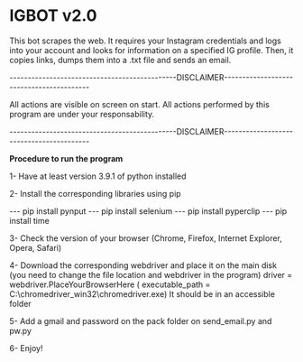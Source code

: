 # IGBOT v2.0
This bot scrapes the web. It requires your Instagram credentials and logs into your account and looks for information on a specified IG profile. Then, it copies links, dumps them into a .txt file and sends an email. 

----------------------------------------------DISCLAIMER-----------------------------------------

All actions are visible on screen on start.
All actions performed by this program are under your responsability. 

----------------------------------------------DISCLAIMER-----------------------------------------


____Procedure to run the program____

1- Have at least version 3.9.1 of python installed

2- Install the corresponding libraries using pip

--- pip install pynput
--- pip install selenium
--- pip install pyperclip
--- pip install time

3- Check the version of your browser (Chrome, Firefox, Internet Explorer, Opera, Safari)

4- Download the corresponding webdriver and place it on the main disk
   (you need to change the file location and webdriver in the program)
   driver = webdriver.PlaceYourBrowserHere (
        executable_path = C:\chromedriver_win32\chromedriver.exe)
   It should be in an accessible folder
   
5- Add a gmail and password on the pack folder on send_email.py and pw.py 
   
6- Enjoy!
